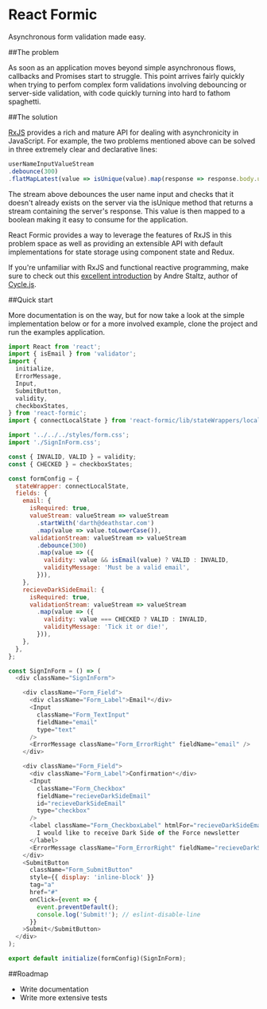 # React Formic
Asynchronous form validation made easy.

##The problem

As soon as an application moves beyond simple asynchronous flows, callbacks and Promises start to struggle. This point arrives fairly quickly when trying to perfom complex form validations involving debouncing or server-side validation, with code quickly turning into hard to fathom spaghetti.

##The solution

[RxJS](https://github.com/Reactive-Extensions/RxJS) provides a rich and mature API for dealing with asynchronicity in JavaScript. For example, the two problems mentioned above can be solved in three extremely clear and declarative lines:

```js
userNameInputValueStream
.debounce(300)
.flatMapLatest(value => isUnique(value).map(response => response.body.userNameExists))
```

The stream above debounces the user name input and checks that it doesn't already exists on the server via the isUnique method that returns a stream containing the server's response. This value is then mapped to a boolean making it easy to consume for the application.

React Formic provides a way to leverage the features of RxJS in this problem space as well as providing an extensible API with default implementations for state storage using component state and Redux.

If you're unfamiliar with RxJS and functional reactive programming, make sure to check out this [excellent introduction](https://gist.github.com/staltz/868e7e9bc2a7b8c1f754) by Andre Staltz, author of [Cycle.js](http://cycle.js.org/).

##Quick start

More documentation is on the way, but for now take a look at the simple implementation below or for a more involved example, clone the project and run the examples application.

```js
import React from 'react';
import { isEmail } from 'validator';
import {
  initialize,
  ErrorMessage,
  Input,
  SubmitButton,
  validity,
  checkboxStates,
} from 'react-formic';
import { connectLocalState } from 'react-formic/lib/stateWrappers/localStateWrapper';

import '../../../styles/form.css';
import './SignInForm.css';

const { INVALID, VALID } = validity;
const { CHECKED } = checkboxStates;

const formConfig = {
  stateWrapper: connectLocalState,
  fields: {
    email: {
      isRequired: true,
      valueStream: valueStream => valueStream
        .startWith('darth@deathstar.com')
        .map(value => value.toLowerCase()),
      validationStream: valueStream => valueStream
        .debounce(300)
        .map(value => ({
          validity: value && isEmail(value) ? VALID : INVALID,
          validityMessage: 'Must be a valid email',
        })),
    },
    recieveDarkSideEmail: {
      isRequired: true,
      validationStream: valueStream => valueStream
        .map(value => ({
          validity: value === CHECKED ? VALID : INVALID,
          validityMessage: 'Tick it or die!',
        })),
    },
  },
};

const SignInForm = () => (
  <div className="SignInForm">

    <div className="Form_Field">
      <div className="Form_Label">Email*</div>
      <Input
        className="Form_TextInput"
        fieldName="email"
        type="text"
      />
      <ErrorMessage className="Form_ErrorRight" fieldName="email" />
    </div>

    <div className="Form_Field">
      <div className="Form_Label">Confirmation*</div>
      <Input
        className="Form_Checkbox"
        fieldName="recieveDarkSideEmail"
        id="recieveDarkSideEmail"
        type="checkbox"
      />
      <label className="Form_CheckboxLabel" htmlFor="recieveDarkSideEmail">
        I would like to receive Dark Side of the Force newsletter
      </label>
      <ErrorMessage className="Form_ErrorRight" fieldName="recieveDarkSideEmail" />
    </div>
    <SubmitButton
      className="Form_SubmitButton"
      style={{ display: 'inline-block' }}
      tag="a"
      href="#"
      onClick={event => {
        event.preventDefault();
        console.log('Submit!'); // eslint-disable-line
      }}
    >Submit</SubmitButton>
  </div>
);

export default initialize(formConfig)(SignInForm);

```

##Roadmap
* Write documentation
* Write more extensive tests
